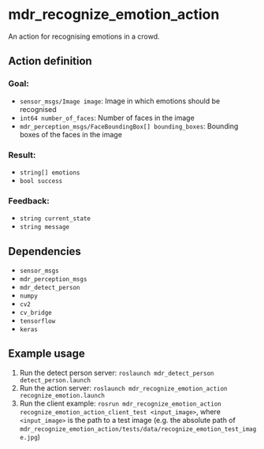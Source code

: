 # mdr_recognize_emotion_action

An action for recognising emotions in a crowd.

## Action definition

### Goal:

* ``sensor_msgs/Image image``: Image in which emotions should be recognised
* ``int64 number_of_faces``: Number of faces in the image
* ``mdr_perception_msgs/FaceBoundingBox[] bounding_boxes``: Bounding boxes of the faces in the image

### Result:

* ``string[] emotions``
* ``bool success``

### Feedback:

* ``string current_state``
* ``string message``

## Dependencies

* ``sensor_msgs``
* ``mdr_perception_msgs``
* ``mdr_detect_person``
* ``numpy``
* ``cv2``
* ``cv_bridge``
* ``tensorflow``
* ``keras``

## Example usage

1. Run the detect person server: ``roslaunch mdr_detect_person detect_person.launch``
2. Run the action server: ``roslaunch mdr_recognize_emotion_action recognize_emotion.launch``
3. Run the client example: ``rosrun mdr_recognize_emotion_action recognize_emotion_action_client_test <input_image>``, where ``<input_image>`` is the path to a test image (e.g. the absolute path of ``mdr_recognize_emotion_action/tests/data/recognize_emotion_test_image.jpg``)
